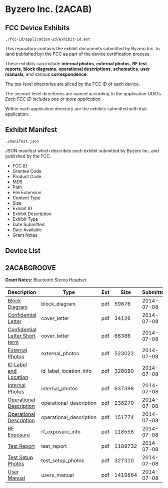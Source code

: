 # Byzero Inc. (2ACAB)
## FCC Device Exhibits

```
./fcc-id/application-id/exhibit-id.ext
```

This repository contains the exhibit documents submitted by Byzero Inc. to (and published by) the FCC as part of the device certification process.

These exhibits can include **internal photos**, **external photos**, **RF test reports**, **block diagrams**, **operational descriptions**, **schematics**, **user manuals**, and various **correspondence**.

The top-level directories are sliced by the FCC ID of each device.

The second-level directories are named according to the application UUIDs. *Each FCC ID includes one or more application.*

Within each application directory are the exhibits submitted with that application. 

## Exhibit Manifest

```
./manifest.json
```

JSON manifest which describes each exhibit submitted by Byzero Inc. and published by the FCC.

- FCC ID
- Grantee Code
- Product Code
- MD5
- Path
- File Extension
- Content Type
- Size
- Exhibit ID
- Exhibit Description
- Exhibit Type
- Date Submitted
- Date Available
- Grant Notes

## Device List
## 2ACABGROOVE
**Grant Notes:** Bluetooth Stereo Headset

| Description | Type | Ext | Size | Submitted | Available |
| ----------- | ---- | --- | ---- | --------- | --------- |
| [Block Diagram](2ACABGROOVE/06ef62626875497e12b42026449427b9/2318515.pdf) | block_diagram | pdf | 59876 | 2014-07-08 | 2014-07-08 |
| [Confidential Letter](2ACABGROOVE/06ef62626875497e12b42026449427b9/2318516.pdf) | cover_letter | pdf | 34126 | 2014-07-08 | 2014-07-08 |
| [Confidential Letter Short term](2ACABGROOVE/06ef62626875497e12b42026449427b9/2318523.pdf) | cover_letter | pdf | 66386 | 2014-07-08 | 2014-07-08 |
| [External Photos](2ACABGROOVE/06ef62626875497e12b42026449427b9/2318517.pdf) | external_photos | pdf | 523022 | 2014-07-08 | 2014-07-08 |
| [ID Label and Location](2ACABGROOVE/06ef62626875497e12b42026449427b9/2318519.pdf) | id_label_location_info | pdf | 328090 | 2014-07-08 | 2014-07-08 |
| [Internal Photos](2ACABGROOVE/06ef62626875497e12b42026449427b9/2318513.pdf) | internal_photos | pdf | 637398 | 2014-07-08 | 2014-10-30 |
| [Operational Description](2ACABGROOVE/06ef62626875497e12b42026449427b9/2318514.pdf) | operational_description | pdf | 238270 | 2014-07-08 | 2014-07-08 |
| [Operational Description](2ACABGROOVE/06ef62626875497e12b42026449427b9/2318521.pdf) | operational_description | pdf | 151774 | 2014-07-08 | 2014-07-08 |
| [RF Exposure](2ACABGROOVE/06ef62626875497e12b42026449427b9/2318518.pdf) | rf_exposure_info | pdf | 118558 | 2014-07-08 | 2014-07-08 |
| [Test Report](2ACABGROOVE/06ef62626875497e12b42026449427b9/2318524.pdf) | test_report | pdf | 1189732 | 2014-07-08 | 2014-07-08 |
| [Test Setup Photos](2ACABGROOVE/06ef62626875497e12b42026449427b9/2318522.pdf) | test_setup_photos | pdf | 327310 | 2014-07-08 | 2014-07-08 |
| [User Manual](2ACABGROOVE/06ef62626875497e12b42026449427b9/2318520.pdf) | users_manual | pdf | 1419864 | 2014-07-08 | 2014-07-08 |
